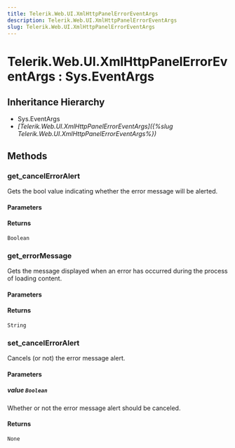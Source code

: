 ```yaml
---
title: Telerik.Web.UI.XmlHttpPanelErrorEventArgs
description: Telerik.Web.UI.XmlHttpPanelErrorEventArgs
slug: Telerik.Web.UI.XmlHttpPanelErrorEventArgs
---
```


# Telerik.Web.UI.XmlHttpPanelErrorEventArgs : Sys.EventArgs 

## Inheritance Hierarchy

* Sys.EventArgs
* *[Telerik.Web.UI.XmlHttpPanelErrorEventArgs]({%slug Telerik.Web.UI.XmlHttpPanelErrorEventArgs%})*


## Methods

### get_cancelErrorAlert

Gets the bool value indicating whether the error message will be alerted.

#### Parameters

#### Returns

`Boolean` 

### get_errorMessage

Gets the message displayed when an error has occurred during the process of loading content.

#### Parameters

#### Returns

`String` 

### set_cancelErrorAlert

Cancels (or not) the error message alert.

#### Parameters

##### value `Boolean`

Whether or not the error message alert should be canceled.

#### Returns

`None` 

